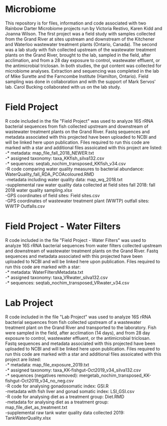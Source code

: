 # Microbiome
This repository is for files, information and code associated with two Rainbow Darter Microbiome projects run by Victoria Restivo, Karen Kidd and Joanna Wilson.  The first project was a field study with samples collected from the Grand River at sites upstream and downstream of the Kitchener and Waterloo wastewater treatment plants (Ontario, Canada).  The second was a lab study with fish collected upstream of the wastewater treatment plants on the Grand River, brought to the lab, sampled in the field, after acclimation, and from a 28 day exposure to control, wastewater effluent, or the antimicrobial triclosan.  In both studies, the gut content was collected for microbiome analyses.  Extraction and sequencing was completed in the lab of Mike Surette and the Farncombe Institute (Hamilton, Ontario).  Field sampling was done in collaboration and with the support of Mark Servos' lab.  Carol Bucking collaborated with us on the lab study. 

# Field Project
R code included in the file "Field Project" was used to analyze 16S rRNA bacterial sequences from fish collected upstream and downstream of wastewater treatment plants on the Grand River. Fastq sequences and metadata associated with this projected have been uploaded to NCBI and will be linked here upon publication. Files required to run this code are marked with a star and additional files assoicated with this project are listed:  
-* metadata: map_file_fall_2018_NEWER.txt  
-* assigned taxonomy: taxa_KKfish_silva132.csv  
-* sequences: seqtab_nochim_transposed_KKfish_v34.csv  
-R code comparing water quality measures to bacterial abundance: WaterQuality_fall_RDA_PCOAcoloured.RMD  
-metadata including water quality data: map_wq_2018.txt  
-supplemental raw water quality data collected at field sites fall 2018: fall 2018 water quality sampling.xlsx  
-GPS coordinates of field sites: Field sites.csv  
-GPS coordinates of wastewater treatment plant (WWTP) outfall sites: WWTP Outfalls.csv

# Field Project - Water Filters
R code included in the file "Field Project - Water Filters" was used to analyze 16S rRNA bacterial sequences from water filters collected upstream and downstream of wastewater treatment plants on the Grand River. Fastq sequences and metadata associated with this projected have been uploaded to NCBI and will be linked here upon publication. Files required to run this code are marked with a star:  
-* metadata: WaterFiltersMetadata.txt  
-* assigned taxonomy: taxa_VRwater_silva132.csv  
-* sequences: seqtab_nochim_transposed_VRwater_v34.csv  

# Lab Project
R code included in the file "Lab Project" was used to analyze 16S rRNA bacterial sequences from fish collected upstream of a wastewater treatment plant on the Grand River and transported to the laboratory. Fish were sampled in the field, after acclimation (14 days), and from 28 day exposure to control, wastewater effluent, or the antimicrobial triclosan. Fastq sequences and metadata associated with this projected have been uploaded to NCBI and will be linked here upon publication. Files required to run this code are marked with a star and additional files assoicated with this project are listed:   
-* metadata: map_file_exposure_2019.txt  
-* assigned taxonomy: taxa_KK-fishgut-Oct2019_v34_silva132.csv  
-* sequences (negatives removed): mergetab_nochim_transposed_KK-fishgut-Oct2019_v34_no_neg.csv  
-R code for analysing gonadosomatic index: GSI.R  
-metadata with fish liver and gonad somatic index: LSI_GSI.csv  
-R code for analysing diet as a treatment group: Diet.RMD  
-metadata for analysing diet as a treatment group: map_file_diet_as_treatment.txt  
-supplemental raw tank water quality data collected 2019: TankWaterQuality.xlsx  
